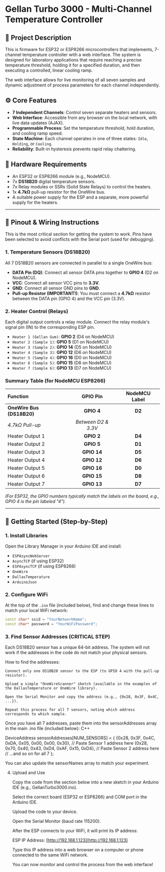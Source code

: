 # Gellan Turbo 3000 - Multi-Channel Temperature Controller

## 📖 Project Description

This is firmware for ESP32 or ESP8266 microcontrollers that implements, 7-channel temperature controller with a web interface. The system is designed for laboratory applications that require reaching a precise temperature threshold, holding it for a specified duration, and then executing a controlled, linear cooling ramp.

The web interface allows for live monitoring of all seven samples and dynamic adjustment of process parameters for each channel independently.

## ⚙️ Core Features

* **7 Independent Channels**: Control seven separate heaters and sensors.
* **Web Interface**: Accessible from any browser on the local network, with live data updates (AJAX).
* **Programmable Process**: Set the temperature threshold, hold duration, and cooling ramp speed.
* **State Machine**: Each channel operates in one of three states: `Idle`, `Holding`, or `Cooling`.
* **Reliability**: Built-in hysteresis prevents rapid relay chattering.

## 🔌 Hardware Requirements

* An ESP32 or ESP8266 module (e.g., NodeMCU).
* 7x **DS18B20** digital temperature sensors.
* 7x Relay modules or SSRs (Solid State Relays) to control the heaters.
* 1x **4.7kΩ** pull-up resistor for the OneWire bus.
* A suitable power supply for the ESP and a separate, more powerful supply for the heaters.

---

## 📌 Pinout & Wiring Instructions

This is the most critical section for getting the system to work. Pins have been selected to avoid conflicts with the Serial port (used for debugging).

### 1. Temperature Sensors (DS18B20)

All 7 DS18B20 sensors are connected in parallel to a single OneWire bus:

* **DATA Pin (DQ)**: Connect all sensor DATA pins together to **GPIO 4** (D2 on NodeMCU).
* **VCC**: Connect all sensor VCC pins to **3.3V**.
* **GND**: Connect all sensor GND pins to **GND**.
* **Pull-up Resistor (IMPORTANT!)**: You must connect a **4.7kΩ** resistor between the DATA pin (GPIO 4) and the VCC pin (3.3V).

### 2. Heater Control (Relays)

Each digital output controls a relay module. Connect the relay module's signal pin (IN) to the corresponding ESP pin.

* `Heater 1 (Gellan Gum)`: **GPIO 2** (D4 on NodeMCU)
* `Heater 2 (Sample 1)`: **GPIO 5** (D1 on NodeMCU)
* `Heater 3 (Sample 2)`: **GPIO 14** (D5 on NodeMCU)
* `Heater 4 (Sample 3)`: **GPIO 12** (D6 on NodeMCU)
* `Heater 5 (Sample 4)`: **GPIO 16** (D0 on NodeMCU)
* `Heater 6 (Sample 5)`: **GPIO 15** (D8 on NodeMCU)
* `Heater 7 (Sample 6)`: **GPIO 13** (D7 on NodeMCU)

### Summary Table (for NodeMCU ESP8266)

| Function | GPIO Pin | NodeMCU Label |
| :--- | :---: | :---: |
| **OneWire Bus (DS18B20)** | **GPIO 4** | **D2** |
| *4.7kΩ Pull-up* | *Between D2 & 3.3V* | |
| Heater Output 1 | **GPIO 2** | **D4** |
| Heater Output 2 | **GPIO 5** | **D1** |
| Heater Output 3 | **GPIO 14** | **D5** |
| Heater Output 4 | **GPIO 12** | **D6** |
| Heater Output 5 | **GPIO 16** | **D0** |
| Heater Output 6 | **GPIO 15** | **D8** |
| Heater Output 7 | **GPIO 13** | **D7** |

*(For ESP32, the GPIO numbers typically match the labels on the board, e.g., GPIO 4 is the pin labeled "4").*

---

## 🚀 Getting Started (Step-by-Step)

### 1. Install Libraries

Open the Library Manager in your Arduino IDE and install:
* `ESPAsyncWebServer`
* `AsyncTCP` (if using ESP32)
* `ESPAsyncTCP` (if using ESP8266)
* `OneWire`
* `DallasTemperature`
* `ArduinoJson`

### 2. Configure WiFi

At the top of the `.ino` file (included below), find and change these lines to match your local WiFi network:

```cpp
const char* ssid = "YourNetworkName";
const char* password = "YourWiFiPassword";
```

###  3. Find Sensor Addresses (CRITICAL STEP)

Each DS18B20 sensor has a unique 64-bit address. The system will not work if the addresses in the code do not match your physical sensors.

How to find the addresses:

    Connect only one DS18B20 sensor to the ESP (to GPIO 4 with the pull-up resistor).

    Upload a simple "OneWireScanner" sketch (available in the examples of the DallasTemperature or OneWire library).

    Open the Serial Monitor and copy the address (e.g., {0x28, 0x3F, 0x4C, ...}).

    Repeat this process for all 7 sensors, noting which address corresponds to which sample.

Once you have all 7 addresses, paste them into the sensorAddresses array in the main .ino file (included below):
C++

DeviceAddress sensorAddresses[NUM_SENSORS] = {
  {0x28, 0x3F, 0x4C, 0xDA, 0x05, 0x00, 0x00, 0x30}, // Paste Sensor 1 address here
  {0x28, 0x70, 0x40, 0x43, 0xD4, 0xAF, 0x15, 0xD4}, // Paste Sensor 2 address here
  // ...and so on for all 7
};

You can also update the sensorNames array to match your experiment.

4. Upload and Use

    Copy the code from the section below into a new sketch in your Arduino IDE (e.g., GellanTurbo3000.ino).

    Select the correct board (ESP32 or ESP8266) and COM port in the Arduino IDE.

    Upload the code to your device.

    Open the Serial Monitor (baud rate 115200).

    After the ESP connects to your WiFi, it will print its IP address:

    ESP IP Address: [http://192.168.1.123](http://192.168.1.123)

    Type this IP address into a web browser on a computer or phone connected to the same WiFi network.

    You can now monitor and control the process from the web interface!
